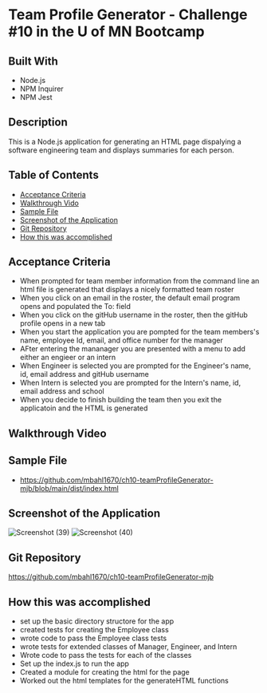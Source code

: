 # Team Profile Generator - Challenge #10 in the U of MN Bootcamp

## Built With
* Node.js
* NPM Inquirer
* NPM Jest

## Description
This is a Node.js application for generating an HTML page dispalying a software engineering team and displays summaries for each person.

## Table of Contents
* [Acceptance Criteria](#acceptance-criteria)
* [Walkthrough Vido](#walkthrough-video)
* [Sample File](#sample-file)
* [Screenshot of the Application](#screenshot-of-the-application)
* [Git Repository](#git-repository)
* [How this was accomplished](#how-this-was-accomplished)

## Acceptance Criteria
* When prompted for team member information from the command line an html file is generated that displays a nicely formatted team roster
* When you click on an email in the roster, the default email program opens and populated the To: field
* When you click on the gitHub username in the roster, then the gitHub profile opens in a new tab
* When you start the application you are pompted for the team members's name, employee Id, email, and office number for the manager
* AFter entering the mananager you are presented with a menu to add either an engieer or an intern
* When Engineer is selected you are prompted for the Engineer's name, id, email address and gitHub username
* When Intern is selected you are prompted for the Intern's name, id, email address and school
* When you decide to finish building the team then you exit the applicatoin and the HTML is generated


## Walkthrough Video


## Sample File
* https://github.com/mbahl1670/ch10-teamProfileGenerator-mjb/blob/main/dist/index.html

## Screenshot of the Application
![Screenshot (39)](https://user-images.githubusercontent.com/90292697/146626071-38cf2dfa-5ca8-4f16-adc2-b573ac360ee7.png)
![Screenshot (40)](https://user-images.githubusercontent.com/90292697/146626073-f89667eb-0642-48e7-ae0a-6aa93147dd86.png)

## Git Repository
https://github.com/mbahl1670/ch10-teamProfileGenerator-mjb


## How this was accomplished
* set up the basic directory structore for the app
* created tests for creating the Employee class
* wrote code to pass the Employee class tests
* wrote tests for extended classes of Manager, Engineer, and Intern
* Wrote code to pass the tests for each of the classes
* Set up the index.js to run the app
* Created a module for creating the html for the page
* Worked out the html templates for the generateHTML functions
